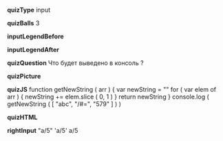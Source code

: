 ____quizType____
input

____quizBalls____
3

____inputLegendBefore____


____inputLegendAfter____


____quizQuestion____
Что будет выведено в консоль ?


____quizPicture____


____quizJS____
function getNewString ( arr ) {
    var newString = ""
    for ( var elem of arr ) {
        newString += elem.slice ( 0, 1 )
    }
    return newString
}
console.log (
    getNewString ( [ "abc", "/#=", "579" ] )
)


____quizHTML____


____rightInput____
"a/5"
'a/5'
a/5
